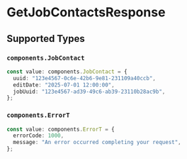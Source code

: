 # GetJobContactsResponse


## Supported Types

### `components.JobContact`

```typescript
const value: components.JobContact = {
  uuid: "123e4567-0c6e-42b6-9e81-231109a40ccb",
  editDate: "2025-07-01 12:00:00",
  jobUuid: "123e4567-ad39-49c6-ab39-23110b28ac9b",
};
```

### `components.ErrorT`

```typescript
const value: components.ErrorT = {
  errorCode: 1000,
  message: "An error occurred completing your request",
};
```

